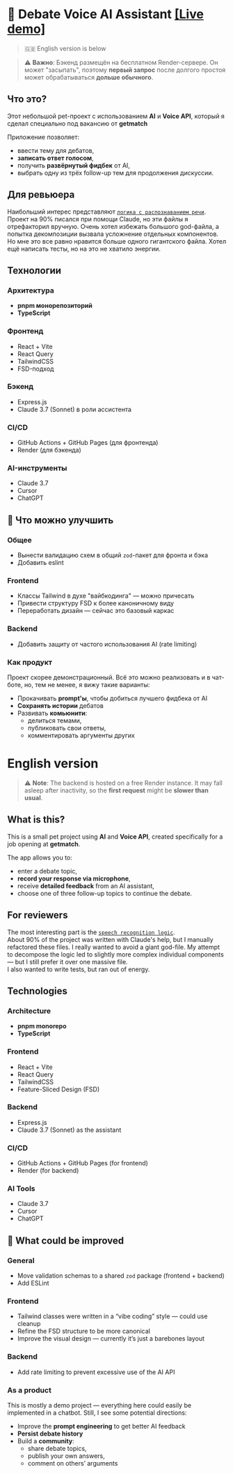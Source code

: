 # 🧠 Debate Voice AI Assistant [[Live demo]](https://aleshadk.github.io/debate-voice-ai)

> 🇬🇧 English version is below

> ⚠️ **Важно**: Бэкенд размещён на бесплатном Render-сервере. Он может "засыпать", поэтому **первый запрос** после долгого простоя может обрабатываться **дольше обычного**.

## Что это?

Этот небольшой pet-проект с использованием **AI** и **Voice API**, который я сделал специально под вакансию от **getmatch**

Приложение позволяет:

- ввести тему для дебатов,
- **записать ответ голосом**,
- получить **развёрнутый фидбек** от AI,
- выбрать одну из трёх follow-up тем для продолжения дискуссии.

## Для ревьюера

Наибольший интерес представляют [`логика с распознаванием речи`](https://github.com/aleshadk/debate-voice-ai/tree/main/apps/frontend/src/features/debate/speech-recognition). Проект на 90% писался при помощи Claude, но эти файлы я отрефакторил вручную. Очень хотел избежать большого god-файла, а попытка декомпозиции вызвала усложнение отдельных компонентов. Но мне это все равно нравится больше одного гигантского файла. Хотел ещё написать тесты, но на это не хватило энергии.

## Технологии

### Архитектура

- **pnpm монорепозиторий**
- **TypeScript**

### Фронтенд

- React + Vite
- React Query
- TailwindCSS
- FSD-подход

### Бэкенд

- Express.js
- Claude 3.7 (Sonnet) в роли ассистента

### CI/CD

- GitHub Actions + GitHub Pages (для фронтенда)
- Render (для бэкенда)

### AI-инструменты

- Claude 3.7
- Cursor
- ChatGPT

## 🧹 Что можно улучшить

### Общее

- Вынести валидацию схем в общий `zod`-пакет для фронта и бэка
- Добавить eslint

### Frontend

- Классы Tailwind в духе "вайбкодинга" — можно причесать
- Привести структуру FSD к более каноничному виду
- Переработать дизайн — сейчас это базовый каркас

### Backend

- Добавить защиту от частого использования AI (rate limiting)

### Как продукт

Проект скорее демонстрационный. Всё это можно реализовать и в чат-боте, но, тем не менее, я вижу такие варианты:

- Прокачивать **prompt'ы**, чтобы добиться лучшего фидбека от AI
- **Сохранять истории** дебатов
- Развивать **комьюнити**:
  - делиться темами,
  - публиковать свои ответы,
  - комментировать аргументы других

# English version

> ⚠️ **Note**: The backend is hosted on a free Render instance. It may fall asleep after inactivity, so the **first request** might be **slower than usual**.

## What is this?

This is a small pet project using **AI** and **Voice API**, created specifically for a job opening at **getmatch**.

The app allows you to:

- enter a debate topic,
- **record your response via microphone**,
- receive **detailed feedback** from an AI assistant,
- choose one of three follow-up topics to continue the debate.

## For reviewers

The most interesting part is the [`speech recognition logic`](https://github.com/aleshadk/debate-voice-ai/tree/main/apps/frontend/src/features/debate/speech-recognition).  
About 90% of the project was written with Claude's help, but I manually refactored these files. I really wanted to avoid a giant god-file. My attempt to decompose the logic led to slightly more complex individual components — but I still prefer it over one massive file.  
I also wanted to write tests, but ran out of energy.

## Technologies

### Architecture

- **pnpm monorepo**
- **TypeScript**

### Frontend

- React + Vite
- React Query
- TailwindCSS
- Feature-Sliced Design (FSD)

### Backend

- Express.js
- Claude 3.7 (Sonnet) as the assistant

### CI/CD

- GitHub Actions + GitHub Pages (for frontend)
- Render (for backend)

### AI Tools

- Claude 3.7
- Cursor
- ChatGPT

## 🧹 What could be improved

### General

- Move validation schemas to a shared `zod` package (frontend + backend)
- Add ESLint

### Frontend

- Tailwind classes were written in a “vibe coding” style — could use cleanup
- Refine the FSD structure to be more canonical
- Improve the visual design — currently it’s just a barebones layout

### Backend

- Add rate limiting to prevent excessive use of the AI API

### As a product

This is mostly a demo project — everything here could easily be implemented in a chatbot. Still, I see some potential directions:

- Improve the **prompt engineering** to get better AI feedback
- **Persist debate history**
- Build a **community**:
  - share debate topics,
  - publish your own answers,
  - comment on others’ arguments
